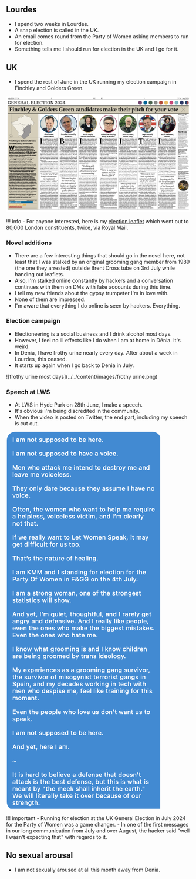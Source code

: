 ## Lourdes

- I spend two weeks in Lourdes.
- A snap election is called in the UK.
- An email comes round from the Party of Women asking members to run for election.
- Something tells me I should run for election in the UK and I go for it.

## UK

- I spend the rest of June in the UK running my election campaign in Finchley and Golders Green.

![Barnet post](../../content/documents/barnet-post.png)

!!! info
    - For anyone interested, here is my [election leaflet](../../content/documents/Katharine%20leaflet.pdf) which went out to 80,000 London constituents, twice, via Royal Mail.

### Novel additions

- There are a few interesting things that should go in the novel here, not least that I was stalked by an original grooming gang member from 1989 (the one they arrested) outside Brent Cross tube on 3rd July while handing out leaflets.
- Also, I'm stalked online constantly by hackers and a conversation continues with them on DMs with fake accounts during this time.
- I tell my new friends about the gypsy trumpeter I'm in love with.
- None of them are impressed.
- I'm aware that everything I do online is seen by hackers. Everything.

### Election campaign

- Electioneering is a social business and I drink alcohol most days.
- However, I feel no ill effects like I do when I am at home in Dénia. It's weird.
- In Denia, I have frothy urine nearly every day. After about a week in Lourdes, this ceased.
- It starts up again when I go back to Denia in July.

![frothy urine most days](../../content/images/frothy urine.png)

### Speech at LWS

- At LWS in Hyde Park on 28th June, I make a speech.
- It's obvious I'm being discredited in the community.
- When the video is posted on Twitter, the end part, including my speech is cut out.

![my speech](../../content/documents/speeches/my-speech.png)

!!! important
    - Running for election at the UK General Election in July 2024 for the Party of Women was a game changer.
    - In one of the first messages in our long communication from July and over August, the hacker said "well I wasn't expecting that" with regards to it.

## No sexual arousal

- I am not sexually aroused at all this month away from Denia.
